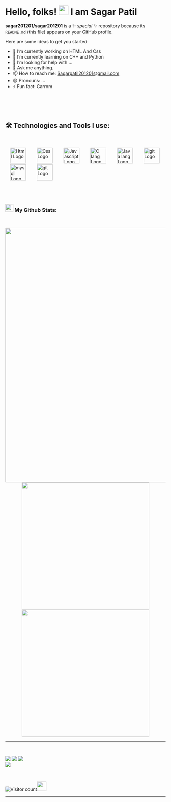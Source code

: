 # Hello, folks! <img src="https://raw.githubusercontent.com/MartinHeinz/MartinHeinz/master/wave.gif" width="30px"> I am Sagar Patil


**sagar201201/sagar201201** is a ✨ _special_ ✨ repository because its `README.md` (this file) appears on your GitHub profile.

Here are some ideas to get you started:

- 🔭 I’m currently working on HTML And Css
- 🌱 I’m currently learning on C++ and Python
- 🤔 I’m looking for help with ...
- 💬 Ask me anything.
- 📫 How to reach me: Sagarpatil201201@gmail.com
- 😄 Pronouns: ...
- ⚡ Fun fact: Carrom


<br/>
<br/>


<br/>

<!-- Technologies and Tools Section -->
<h2 align="left">🛠️ Technologies and Tools I use:</h2>
<br/>
<p align="left"> 
  <img src="https://upload.wikimedia.org/wikipedia/commons/3/38/HTML5_Badge.svg" alt="Html Logo" width="50" height="50" hspace="15"/>
  <img src="https://cdn.worldvectorlogo.com/logos/css.svg" alt="Css Logo" width="50" height="50" hspace="15"/>
  <img src="https://upload.wikimedia.org/wikipedia/commons/9/99/Unofficial_JavaScript_logo_2.svg" alt="Javascript Logo" width="50" height="50" hspace="15"/>
  <img src="https://cdn.worldvectorlogo.com/logos/c.svg" alt="C lang Logo" width="50" height="50" hspace="15"/>
  <img src="https://upload.wikimedia.org/wikipedia/commons/a/a7/React-icon.svg" alt="Java lang Logo" width="50" height="50" hspace="15"/>
  <img src="https://cdn.worldvectorlogo.com/logos/python-5.svg" alt="git Logo" width="50" height="50" hspace="15"/>

  <img src="https://upload.wikimedia.org/wikipedia/commons/d/d9/Node.js_logo.svg" alt="mysql Logo" width="50" height="50" hspace="15"/>
  <img src="https://cdn.worldvectorlogo.com/logos/git-icon.svg" alt="git Logo" width="50" height="50" hspace="15"/>
</p>
<br/>
<br/>


### <img src='./github-wavy.gif' width='25px'> My Github Stats:
<br/>
<p align="center">
  

<!-- Github Stats + Streaks -->
  <img src = "https://activity-graph.herokuapp.com/graph?username=sagar201201&theme=react-dark&hide_border=true&area=true" width = 800>
  <img src = "https://github-readme-stats.vercel.app/api?username=sagar201201&show_icons=true&theme=dark&hide_border=true" width = 400>
  <img src = "https://github-readme-streak-stats.herokuapp.com?user=sagar201201&theme=dark&hide_border=true" width = 400>
  
</p>


<hr>
<br>
<p align="center">


[<img src="https://img.shields.io/badge/twitter-%231DA1F2.svg?&style=for-the-badge&logo=twitter&logoColor=white" />](https://twitter.com/SagarPa42891222?t=NUIhKr8awjy9nr_o7uAv6A&s=09) 
[<img src="https://img.shields.io/badge/linkedin-%230077B5.svg?&style=for-the-badge&logo=linkedin&logoColor=white" />](https://www.linkedin.com/in/sagar-patil-2832bb174/) 
[<img src = "https://img.shields.io/badge/instagram-%23E4405F.svg?&style=for-the-badge&logo=instagram&logoColor=white">](https://www.instagram.com/royal__sagar__patil/?next=%2F/)  
[<img src = "https://img.shields.io/badge/github-%231877F2.svg?&style=for-the-badge&logo=github&logoColor=white">](https://github.com/sagar201201)
</p>
  
<br/>

![Visitor count](https://visitor-badge.laobi.icu/badge?page_id=Ma735.Sagar201)<img src="https://media.giphy.com/media/dxn6fRlTIShoeBr69N/giphy.gif" width="30">

<hr>
